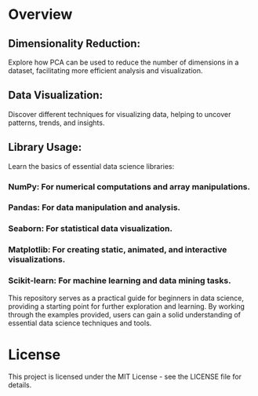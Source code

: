 # Overview 
## Dimensionality Reduction:
Explore how PCA can be used to reduce the number of dimensions in a dataset, facilitating more efficient analysis and visualization.
## Data Visualization:
Discover different techniques for visualizing data, helping to uncover patterns, trends, and insights.
## Library Usage:
Learn the basics of essential data science libraries:
### NumPy: For numerical computations and array manipulations.
### Pandas: For data manipulation and analysis.
### Seaborn: For statistical data visualization.
### Matplotlib: For creating static, animated, and interactive visualizations.
### Scikit-learn: For machine learning and data mining tasks.
This repository serves as a practical guide for beginners in data science, providing a starting point for further exploration and learning. By working through the examples provided, users can gain a solid understanding of essential data science techniques and tools.
# License
This project is licensed under the MIT License - see the LICENSE file for details.
